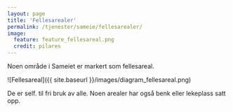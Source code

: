 ```yaml
---
layout: page
title: 'Fellesarealer'
permalink: /tjenester/sameie/fellesarealer/
image:
  feature: feature_fellesareal.png
  credit: pilares
---
```

Noen område i Sameiet er markert som fellesareal.

![Fellesareal]({{ site.baseurl }}/images/diagram_fellesareal.png)

De er self. til fri bruk av alle. Noen arealer har også benk eller lekeplass satt opp.

